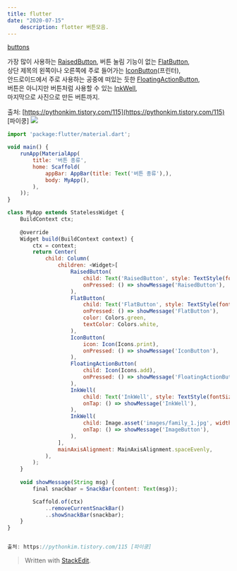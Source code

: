 ```yaml
---
title: flutter 
date: "2020-07-15"
	description: flotter 버튼모음.
---
```

[buttons](https://pythonkim.tistory.com/115)

가장 많이 사용하는 [RaisedButton](https://docs.flutter.io/flutter/material/RaisedButton/RaisedButton.html), 버튼 눌림 기능이 없는 [FlatButton](https://docs.flutter.io/flutter/material/FlatButton/FlatButton.html),  
상단 제목의 왼쪽이나 오른쪽에 주로 들어가는 [IconButton](https://docs.flutter.io/flutter/material/IconButton/IconButton.html)(프린터),  
안드로이드에서 주로 사용하는 공중에 떠있는 듯한 [FloatingActionButton](https://docs.flutter.io/flutter/material/FloatingActionButton/FloatingActionButton.html),  
버튼은 아니지만 버튼처럼 사용할 수 있는 [InkWell](https://docs.flutter.io/flutter/material/InkWell/InkWell.html),  
마지막으로 사진으로 만든 버튼까지.  
  
출처: [https://pythonkim.tistory.com/115](https://pythonkim.tistory.com/115) [파이쿵]
![](https://i.ibb.co/pf3fSrs/Screen-Shot-2020-07-15-at-3-13-39-PM.png)
```js
import 'package:flutter/material.dart';

void main() {
    runApp(MaterialApp(
        title: '버튼 종류',
        home: Scaffold(
            appBar: AppBar(title: Text('버튼 종류'),),
            body: MyApp(),
        ),
    ));
}

class MyApp extends StatelessWidget {
    BuildContext ctx;
    
    @override
    Widget build(BuildContext context) {
        ctx = context;
        return Center(
            child: Column(
                children: <Widget>[
                    RaisedButton(
                        child: Text('RaisedButton', style: TextStyle(fontSize: 24)),
                        onPressed: () => showMessage('RaisedButton'),
                    ),
                    FlatButton(
                        child: Text('FlatButton', style: TextStyle(fontSize: 24)),
                        onPressed: () => showMessage('FlatButton'),
                        color: Colors.green,
                        textColor: Colors.white,
                    ),
                    IconButton(
                        icon: Icon(Icons.print),
                        onPressed: () => showMessage('IconButton'),
                    ),
                    FloatingActionButton(
                        child: Icon(Icons.add),
                        onPressed: () => showMessage('FloatingActionButton'),
                    ),
                    InkWell(
                        child: Text('InkWell', style: TextStyle(fontSize: 24)),
                        onTap: () => showMessage('InkWell'),
                    ),
                    InkWell(
                        child: Image.asset('images/family_1.jpg', width: 120, height: 120),
                        onTap: () => showMessage('ImageButton'),
                    ),
                ],
                mainAxisAlignment: MainAxisAlignment.spaceEvenly,
            ),
        );
    }
    
    void showMessage(String msg) {
        final snackbar = SnackBar(content: Text(msg));

        Scaffold.of(ctx)
            ..removeCurrentSnackBar()
            ..showSnackBar(snackbar);
    }
}


출처: https://pythonkim.tistory.com/115 [파이쿵]
```
> Written with [StackEdit](https://stackedit.io/).
<!--stackedit_data:
eyJoaXN0b3J5IjpbLTE0NTAwNjMwODNdfQ==
-->